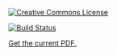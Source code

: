 [![Creative Commons License](https://i.creativecommons.org/l/by-nd/4.0/88x31.png)](https://creativecommons.org/licenses/by-nd/4.0/)

[![Build Status](https://travis-ci.org/dfm/george-paper.svg?branch=master)](https://travis-ci.org/dfm/george-paper)

[Get the current PDF.](https://github.com/dfm/george-paper/blob/pdf/ms.pdf)
